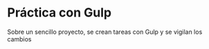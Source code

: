 # Práctica con Gulp

Sobre un sencillo proyecto, se crean tareas con Gulp y se vigilan los cambios 
